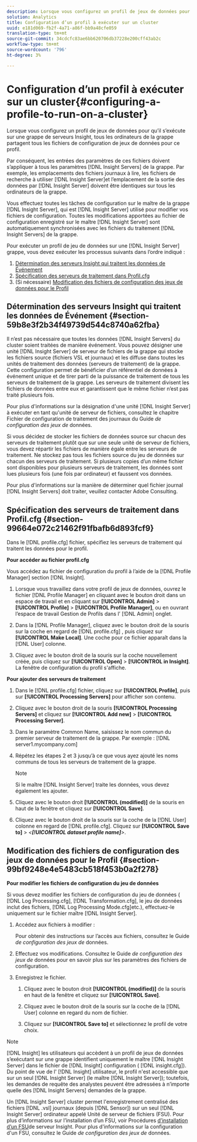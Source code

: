 ```yaml
---
description: Lorsque vous configurez un profil de jeux de données pour qu’il s’exécute sur une grappe de serveurs Insight, tous les ordinateurs de la grappe partagent tous les fichiers de configuration de jeux de données pour ce profil.
solution: Analytics
title: Configuration d’un profil à exécuter sur un cluster
uuid: e181d069-fb2f-4a71-a86f-bb9a48cfe059
translation-type: tm+mt
source-git-commit: 34cdcfc83ae6bb620706db37228e200cff43ab2c
workflow-type: tm+mt
source-wordcount: '796'
ht-degree: 3%

---
```



# Configuration d’un profil à exécuter sur un cluster{#configuring-a-profile-to-run-on-a-cluster}

Lorsque vous configurez un profil de jeux de données pour qu’il s’exécute sur une grappe de serveurs Insight, tous les ordinateurs de la grappe partagent tous les fichiers de configuration de jeux de données pour ce profil.

Par conséquent, les entrées des paramètres de ces fichiers doivent s’appliquer à tous les paramètres [!DNL Insight Servers] de la grappe. Par exemple, les emplacements des fichiers journaux à lire, les fichiers de recherche à utiliser [!DNL Insight Server]et l’emplacement de la sortie des données par [!DNL Insight Server] doivent être identiques sur tous les ordinateurs de la grappe.

Vous effectuez toutes les tâches de configuration sur le maître de la grappe [!DNL Insight Server], qui est [!DNL Insight Server] utilisé pour modifier vos fichiers de configuration. Toutes les modifications apportées au fichier de configuration enregistré sur le maître [!DNL Insight Server] sont automatiquement synchronisées avec les fichiers du traitement [!DNL Insight Servers] de la grappe.

Pour exécuter un profil de jeu de données sur une [!DNL Insight Server] grappe, vous devez exécuter les processus suivants dans l’ordre indiqué :

1. [Détermination des serveurs Insight qui traitent les données de Événement](../../../../../../home/c-inst-svr/c-install-ins-svr/c-ins-svr-clstrs/c-inst-ins-svr-clstr/c-inst-proc-clstr/c-config-prof-run-clstr.md#section-59b8e3f2b34f49739d544c8740a62fba)
1. [Spécification des serveurs de traitement dans Profil.cfg](../../../../../../home/c-inst-svr/c-install-ins-svr/c-ins-svr-clstrs/c-inst-ins-svr-clstr/c-inst-proc-clstr/c-config-prof-run-clstr.md#section-99664e072c21462f91fbafb6d893fcf9)
1. (Si nécessaire) [Modification des fichiers de configuration des jeux de données pour le Profil](../../../../../../home/c-inst-svr/c-install-ins-svr/c-ins-svr-clstrs/c-inst-ins-svr-clstr/c-inst-proc-clstr/c-config-prof-run-clstr.md#section-99bf9248e4e5483cb518f453b0a2f278)

## Détermination des serveurs Insight qui traitent les données de Événement {#section-59b8e3f2b34f49739d544c8740a62fba}

Il n’est pas nécessaire que toutes les données [!DNL Insight Servers] du cluster soient traitées de manière événement. Vous pouvez désigner une unité [!DNL Insight Server] de serveur de fichiers de la grappe qui stocke les fichiers source (fichiers VSL et journaux) et les diffuse dans toutes les unités de traitement des données (serveurs de traitement) de la grappe. Cette configuration permet de bénéficier d’un référentiel de données à événement unique et de tirer parti de la puissance de traitement de tous les serveurs de traitement de la grappe. Les serveurs de traitement divisent les fichiers de données entre eux et garantissent que le même fichier n’est pas traité plusieurs fois.

Pour plus d&#39;informations sur la désignation d&#39;une unité [!DNL Insight Server] à exécuter en tant qu&#39;unité de serveur de fichiers, consultez le chapitre Fichier de configuration de traitement des journaux du Guide *de configuration des jeux de* données.

Si vous décidez de stocker les fichiers de données source sur chacun des serveurs de traitement plutôt que sur une seule unité de serveur de fichiers, vous devez répartir les fichiers de manière égale entre les serveurs de traitement. Ne stockez pas tous les fichiers source du jeu de données sur chacun des serveurs de traitement. Si plusieurs copies d’un même fichier sont disponibles pour plusieurs serveurs de traitement, les données sont lues plusieurs fois (une fois par ordinateur) et faussent vos données.

Pour plus d&#39;informations sur la manière de déterminer quel fichier journal [!DNL Insight Servers] doit traiter, veuillez contacter Adobe Consulting.

## Spécification des serveurs de traitement dans Profil.cfg {#section-99664e072c21462f91fbafb6d893fcf9}

Dans le [!DNL profile.cfg] fichier, spécifiez les serveurs de traitement qui traitent les données pour le profil.

**Pour accéder au fichier profil.cfg**

Vous accédez au fichier de configuration du profil à l’aide de la [!DNL Profile Manager] section [!DNL Insight].

1. Lorsque vous travaillez dans votre profil de jeux de données, ouvrez le fichier [!DNL Profile Manager] en cliquant avec le bouton droit dans un espace de travail et en cliquant sur **[!UICONTROL Admin]** > **[!UICONTROL Profile]** > **[!UICONTROL Profile Manager]**, ou en ouvrant l’espace de travail Gestion de Profils dans l’ [!DNL Admin] onglet.

1. Dans la [!DNL Profile Manager], cliquez avec le bouton droit de la souris sur la coche en regard de [!DNL profile.cfg] , puis cliquez sur **[!UICONTROL Make Local]**. Une coche pour ce fichier apparaît dans la [!DNL User] colonne.

1. Cliquez avec le bouton droit de la souris sur la coche nouvellement créée, puis cliquez sur **[!UICONTROL Open]** > **[!UICONTROL in Insight]**. La fenêtre de configuration du profil s&#39;affiche.

**Pour ajouter des serveurs de traitement**

1. Dans le [!DNL profile.cfg] fichier, cliquez sur **[!UICONTROL Profile]**, puis sur **[!UICONTROL Processing Servers]** pour afficher son contenu.

1. Cliquez avec le bouton droit de la souris **[!UICONTROL Processing Servers]** et cliquez sur **[!UICONTROL Add new]** > **[!UICONTROL Processing Server]**.

1. Dans le paramètre Common Name, saisissez le nom commun du premier serveur de traitement de la grappe. Par exemple : [!DNL server1.mycompany.com]
1. Répétez les étapes 2 et 3 jusqu’à ce que vous ayez ajouté les noms communs de tous les serveurs de traitement de la grappe.

   >[!NOTE]
   >
   >Si le maître [!DNL Insight Server] traite les données, vous devez également les ajouter.

1. Cliquez avec le bouton droit **[!UICONTROL (modified)]** de la souris en haut de la fenêtre et cliquez sur **[!UICONTROL Save]**.

1. Cliquez avec le bouton droit de la souris sur la coche de la [!DNL User] colonne en regard de [!DNL profile.cfg]. Cliquez sur **[!UICONTROL Save to]** > *&lt;**[!UICONTROL dataset profile name]**>*.

## Modification des fichiers de configuration des jeux de données pour le Profil {#section-99bf9248e4e5483cb518f453b0a2f278}

**Pour modifier les fichiers de configuration du jeu de données**

Si vous devez modifier les fichiers de configuration du jeu de données ( [!DNL Log Processing.cfg], [!DNL Transformation.cfg], le jeu de données inclut des fichiers, [!DNL Log Processing Mode.cfg]etc.), effectuez-le uniquement sur le fichier maître [!DNL Insight Server].

1. Accédez aux fichiers à modifier :

   Pour obtenir des instructions sur l’accès aux fichiers, consultez le Guide *de configuration des jeux de* données.
1. Effectuez vos modifications. Consultez le Guide *de configuration des jeux de* données pour en savoir plus sur les paramètres des fichiers de configuration.
1. Enregistrez le fichier.

   1. Cliquez avec le bouton droit **[!UICONTROL (modified)]** de la souris en haut de la fenêtre et cliquez sur **[!UICONTROL Save]**.

   1. Cliquez avec le bouton droit de la souris sur la coche de la [!DNL User] colonne en regard du nom de fichier.
   1. Cliquez sur **[!UICONTROL Save to]** et sélectionnez le profil de votre choix.

>[!NOTE]
>
>[!DNL Insight] les utilisateurs qui accèdent à un profil de jeux de données s’exécutant sur une grappe identifient uniquement le maître [!DNL Insight Server] dans le fichier de [!DNL Insight] configuration ( [!DNL insight.cfg]). Du point de vue de l&#39; [!DNL Insight] utilisateur, le profil n&#39;est accessible que sur un seul [!DNL Insight Server] (le maître [!DNL Insight Server]); toutefois, les demandes de requête des analystes peuvent être adressées à n’importe quelle des [!DNL Insight Servers] demandes de la grappe.

Un [!DNL Insight Server] cluster permet l&#39;enregistrement centralisé des fichiers [!DNL .vsl] journaux (depuis [!DNL Sensor]) sur un seul [!DNL Insight Server] ordinateur appelé Unité de serveur de fichiers (FSU). Pour plus d’informations sur l’installation d’un FSU, voir Procédures [d’installation d’un FSU](../../../../../../home/c-inst-svr/c-install-ins-svr/t-inst-proc-fsu.md#task-e4a4a791b6694119ba45b36f3e573016)de serveur Insight. Pour plus d&#39;informations sur la configuration d&#39;un FSU, consultez le Guide *de configuration des jeux de* données.
